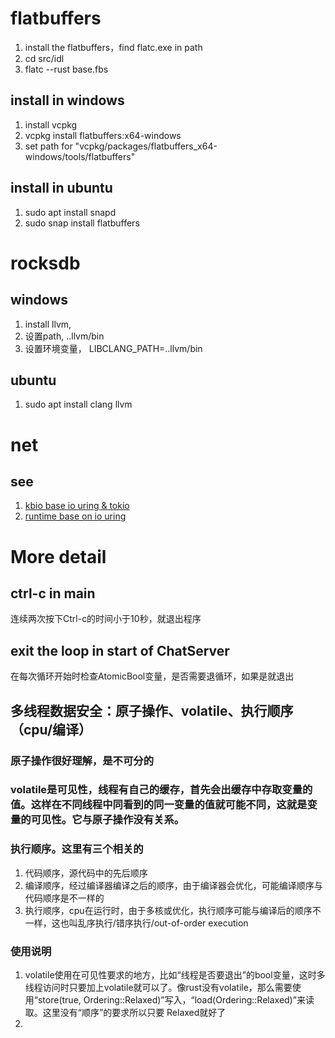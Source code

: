 
# flatbuffers
1. install the flatbuffers，find flatc.exe in path
2. cd src/idl
3. flatc --rust base.fbs
## install in windows
1. install vcpkg
2. vcpkg install flatbuffers:x64-windows
3. set path for "vcpkg/packages/flatbuffers_x64-windows/tools/flatbuffers"
## install in ubuntu
1. sudo apt install snapd
2. sudo snap install flatbuffers
# rocksdb
## windows
1. install llvm, 
2. 设置path, ..llvm/bin
3. 设置环境变量， LIBCLANG_PATH=..llvm/bin
## ubuntu
1. sudo apt install clang llvm

# net
## see
1. [kbio base io uring & tokio](https://github.com/KuiBaDB/kbio)
2. [runtime base on io uring](https://github.com/bytedance/monoio)

# More detail
## ctrl-c in main
连续两次按下Ctrl-c的时间小于10秒，就退出程序
## exit the loop in start of ChatServer
在每次循环开始时检查AtomicBool变量，是否需要退循环，如果是就退出

## 多线程数据安全：原子操作、volatile、执行顺序（cpu/编译）
### 原子操作很好理解，是不可分的
### volatile是可见性，线程有自己的缓存，首先会出缓存中存取变量的值。这样在不同线程中同看到的同一变量的值就可能不同，这就是变量的可见性。它与原子操作没有关系。
### 执行顺序。这里有三个相关的
1. 代码顺序，源代码中的先后顺序
2. 编译顺序，经过编译器编译之后的顺序，由于编译器会优化，可能编译顺序与代码顺序是不一样的
3. 执行顺序，cpu在运行时，由于多核或优化，执行顺序可能与编译后的顺序不一样，这也叫乱序执行/错序执行/out-of-order execution
### 使用说明
1. volatile使用在可见性要求的地方，比如“线程是否要退出”的bool变量，这时多线程访问时只要加上volatile就可以了。像rust没有volatile，那么需要使用“store(true, Ordering::Relaxed)”写入，“load(Ordering::Relaxed)”来读取。这里没有“顺序”的要求所以只要 Relaxed就好了
2. 


